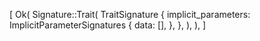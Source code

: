 [
    Ok(
        Signature::Trait(
            TraitSignature {
                implicit_parameters: ImplicitParameterSignatures {
                    data: [],
                },
            },
        ),
    ),
]